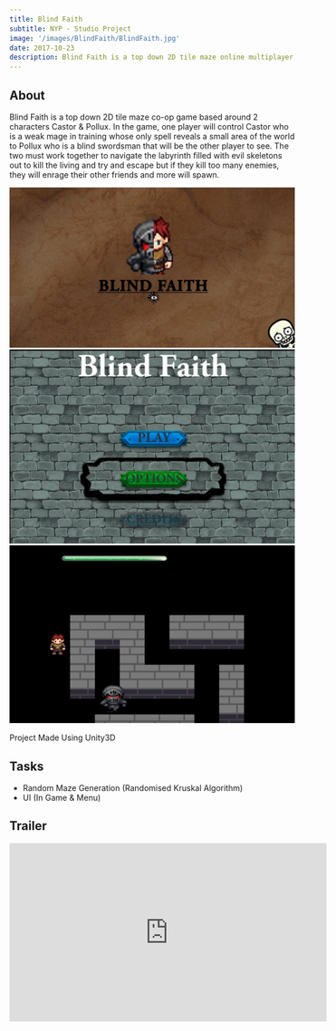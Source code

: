 ```yaml
---
title: Blind Faith
subtitle: NYP - Studio Project
image: '/images/BlindFaith/BlindFaith.jpg'
date: 2017-10-23
description: Blind Faith is a top down 2D tile maze online multiplayer co-op game
---
```


## About
Blind Faith is a top down 2D tile maze co-op game based
around 2 characters Castor & Pollux. In the game, one player will control
Castor who is a weak mage in training whose only spell reveals a small area of
the world to Pollux who is a blind swordsman that will be the other player to
see. The two must work together to navigate the labyrinth filled with evil
skeletons out to kill the living and try and escape but if they kill too many
enemies, they will enrage their other friends and more will spawn.

<div class="gallery-box">
  <div class="gallery">
    <img src="/images/BlindFaith/BlindFaith.jpg" loading="lazy">
    <img src="/images/BlindFaith/BlindFaith1.png" loading="lazy">
    <img src="/images/BlindFaith/BlindFaith2.png" loading="lazy">
  </div>
</div>


Project Made Using Unity3D

## Tasks
* Random Maze Generation (Randomised Kruskal Algorithm)
* UI (In Game & Menu)

## Trailer
<p><iframe width="560" height="315" src="https://www.youtube.com/embed/PBS2rvW0Jwo" title="YouTube video player" frameborder="0" allow="accelerometer; autoplay; clipboard-write; encrypted-media; gyroscope; picture-in-picture" allowfullscreen></iframe></p>